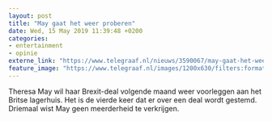 ```yaml
---
layout: post
title: "May gaat het weer proberen"
date: Wed, 15 May 2019 11:39:48 +0200
categories: 
- entertainment 
- opinie 
externe_link: "https://www.telegraaf.nl/nieuws/3590067/may-gaat-het-weer-proberen"
feature_image: "https://www.telegraaf.nl/images/1200x630/filters:format(jpeg):quality(80)/cdn-kiosk-api.telegraaf.nl/6166c8fe-76f5-11e9-8873-0218eaf05005.jpg"
---
```


<p class="intro">Theresa May wil haar Brexit-deal volgende maand weer voorleggen aan het Britse lagerhuis. Het is de vierde keer dat er over een deal wordt gestemd. Driemaal wist May geen meerderheid te verkrijgen.</p>
